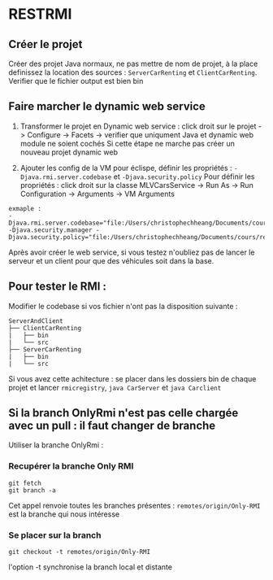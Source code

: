 # RESTRMI

## Créer le projet 
Créer des projet Java normaux, ne pas mettre de nom de projet, à la place definissez la location des sources : `ServerCarRenting` et `ClientCarRenting`.
Verifier que le fichier output est bien bin

## Faire marcher le dynamic web service
1. Transformer le projet en Dynamic web service : click droit sur le projet -> Configure -> Facets  -> verifier que uniqument Java et dynamic web module ne soient cochés
Si cette étape ne marche pas créer un nouveau projet dynamic web

2. Ajouter les config de la VM pour éclispe, définir les propriétés : `-Djava.rmi.server.codebase` et `-Djava.security.policy`
Pour définir les propriétés : click droit sur la classe MLVCarsService -> Run As -> Run Configuration -> Arguments -> VM Arguments

```
exmaple :
-Djava.rmi.server.codebase="file:/Users/christophechheang/Documents/cours/rest/project/RESTRMI/ServerAndClient/ServerCarRenting/bin/" 
-Djava.security.manager -Djava.security.policy="file:/Users/christophechheang/Documents/cours/rest/project/RESTRMI/ServerAndClient/ServerCarRenting/bin/grant.policy"
```

Après avoir créer le web service, si vous testez n'oubliez pas de lancer le serveur et un client pour que des véhicules soit dans la base.

## Pour tester le RMI :
Modifier le codebase si vos fichier n'ont pas la disposition suivante :
```
ServerAndClient
├── ClientCarRenting
|   ├── bin
|   └── src
├── ServerCarRenting
|   ├── bin
|   └── src
```
Si vous avez cette achitecture : se placer dans les dossiers bin de chaque projet et lancer `rmicregistry`, `java CarServer` et `java Carclient`

## Si la branch OnlyRmi n'est pas celle chargée avec un pull : il faut changer de branche

Utiliser la branche OnlyRmi : 

### Recupérer la branche Only RMI
```
git fetch
git branch -a
```
Cet appel renvoie toutes les branches présentes : `remotes/origin/Only-RMI` est la branche qui nous intéresse

### Se placer sur la branch
```
git checkout -t remotes/origin/Only-RMI
```
l'option -t synchronise la branch local et distante

